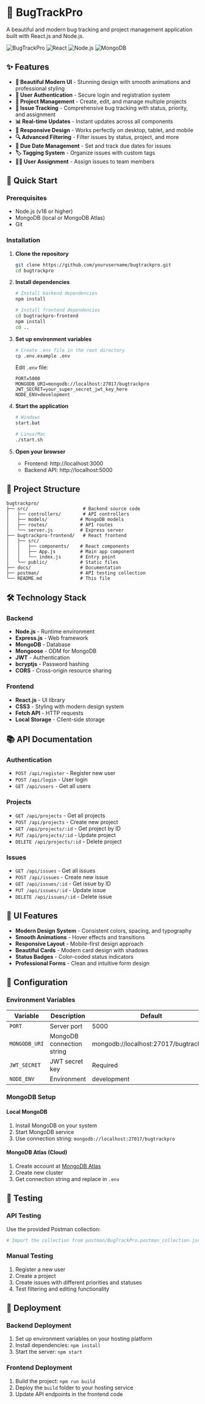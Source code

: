 # 🐛 BugTrackPro

A beautiful and modern bug tracking and project management application built with React.js and Node.js.

![BugTrackPro](https://img.shields.io/badge/BugTrackPro-v1.0-blue)
![React](https://img.shields.io/badge/React-19.1.0-61dafb)
![Node.js](https://img.shields.io/badge/Node.js-18+-339933)
![MongoDB](https://img.shields.io/badge/MongoDB-8.16.0-47A248)

## ✨ Features

- **🎨 Beautiful Modern UI** - Stunning design with smooth animations and professional styling
- **👥 User Authentication** - Secure login and registration system
- **📁 Project Management** - Create, edit, and manage multiple projects
- **🐛 Issue Tracking** - Comprehensive bug tracking with status, priority, and assignment
- **📊 Real-time Updates** - Instant updates across all components
- **📱 Responsive Design** - Works perfectly on desktop, tablet, and mobile
- **🔍 Advanced Filtering** - Filter issues by status, project, and more
- **📅 Due Date Management** - Set and track due dates for issues
- **🏷️ Tagging System** - Organize issues with custom tags
- **👨‍💼 User Assignment** - Assign issues to team members

## 🚀 Quick Start

### Prerequisites

- Node.js (v18 or higher)
- MongoDB (local or MongoDB Atlas)
- Git

### Installation

1. **Clone the repository**
   ```bash
   git clone https://github.com/yourusername/bugtrackpro.git
   cd bugtrackpro
   ```

2. **Install dependencies**
   ```bash
   # Install backend dependencies
   npm install
   
   # Install frontend dependencies
   cd bugtrackpro-frontend
   npm install
   cd ..
   ```

3. **Set up environment variables**
   ```bash
   # Create .env file in the root directory
   cp .env.example .env
   ```
   
   Edit `.env` file:
   ```env
   PORT=5000
   MONGODB_URI=mongodb://localhost:27017/bugtrackpro
   JWT_SECRET=your_super_secret_jwt_key_here
   NODE_ENV=development
   ```

4. **Start the application**
   ```bash
   # Windows
   start.bat
   
   # Linux/Mac
   ./start.sh
   ```

5. **Open your browser**
   - Frontend: http://localhost:3000
   - Backend API: http://localhost:5000

## 📁 Project Structure

```
bugtrackpro/
├── src/                    # Backend source code
│   ├── controllers/        # API controllers
│   ├── models/            # MongoDB models
│   ├── routes/            # API routes
│   └── server.js          # Express server
├── bugtrackpro-frontend/   # React frontend
│   ├── src/
│   │   ├── components/    # React components
│   │   ├── App.js         # Main app component
│   │   └── index.js       # Entry point
│   └── public/            # Static files
├── docs/                  # Documentation
├── postman/               # API testing collection
└── README.md              # This file
```

## 🛠️ Technology Stack

### Backend
- **Node.js** - Runtime environment
- **Express.js** - Web framework
- **MongoDB** - Database
- **Mongoose** - ODM for MongoDB
- **JWT** - Authentication
- **bcryptjs** - Password hashing
- **CORS** - Cross-origin resource sharing

### Frontend
- **React.js** - UI library
- **CSS3** - Styling with modern design system
- **Fetch API** - HTTP requests
- **Local Storage** - Client-side storage

## 📚 API Documentation

### Authentication
- `POST /api/register` - Register new user
- `POST /api/login` - User login
- `GET /api/users` - Get all users

### Projects
- `GET /api/projects` - Get all projects
- `POST /api/projects` - Create new project
- `GET /api/projects/:id` - Get project by ID
- `PUT /api/projects/:id` - Update project
- `DELETE /api/projects/:id` - Delete project

### Issues
- `GET /api/issues` - Get all issues
- `POST /api/issues` - Create new issue
- `GET /api/issues/:id` - Get issue by ID
- `PUT /api/issues/:id` - Update issue
- `DELETE /api/issues/:id` - Delete issue

## 🎨 UI Features

- **Modern Design System** - Consistent colors, spacing, and typography
- **Smooth Animations** - Hover effects and transitions
- **Responsive Layout** - Mobile-first design approach
- **Beautiful Cards** - Modern card design with shadows
- **Status Badges** - Color-coded status indicators
- **Professional Forms** - Clean and intuitive form design

## 🔧 Configuration

### Environment Variables

| Variable | Description | Default |
|----------|-------------|---------|
| `PORT` | Server port | 5000 |
| `MONGODB_URI` | MongoDB connection string | mongodb://localhost:27017/bugtrackpro |
| `JWT_SECRET` | JWT secret key | Required |
| `NODE_ENV` | Environment | development |

### MongoDB Setup

#### Local MongoDB
1. Install MongoDB on your system
2. Start MongoDB service
3. Use connection string: `mongodb://localhost:27017/bugtrackpro`

#### MongoDB Atlas (Cloud)
1. Create account at [MongoDB Atlas](https://www.mongodb.com/atlas)
2. Create new cluster
3. Get connection string and replace in `.env`

## 🧪 Testing

### API Testing
Use the provided Postman collection:
```bash
# Import the collection from postman/BugTrackPro.postman_collection.json
```

### Manual Testing
1. Register a new user
2. Create a project
3. Create issues with different priorities and statuses
4. Test filtering and editing functionality

## 🚀 Deployment

### Backend Deployment
1. Set up environment variables on your hosting platform
2. Install dependencies: `npm install`
3. Start the server: `npm start`

### Frontend Deployment
1. Build the project: `npm run build`
2. Deploy the `build` folder to your hosting service
3. Update API endpoints in the frontend code

